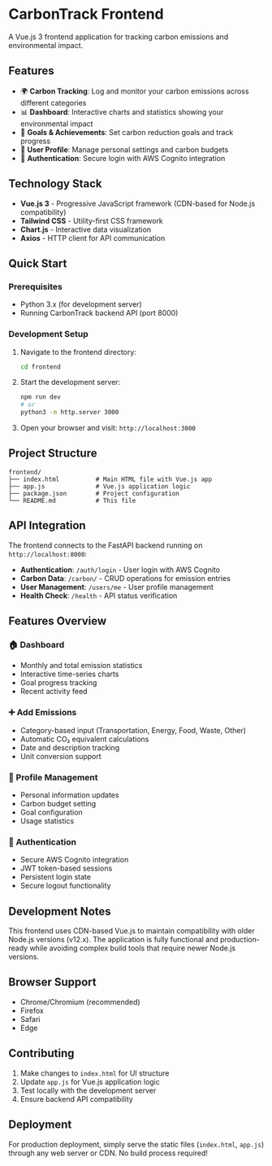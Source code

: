 # CarbonTrack Frontend

A Vue.js 3 frontend application for tracking carbon emissions and environmental impact.

## Features

- 🌍 **Carbon Tracking**: Log and monitor your carbon emissions across different categories
- 📊 **Dashboard**: Interactive charts and statistics showing your environmental impact
- 🎯 **Goals & Achievements**: Set carbon reduction goals and track progress  
- 👤 **User Profile**: Manage personal settings and carbon budgets
- 🔐 **Authentication**: Secure login with AWS Cognito integration

## Technology Stack

- **Vue.js 3** - Progressive JavaScript framework (CDN-based for Node.js compatibility)
- **Tailwind CSS** - Utility-first CSS framework
- **Chart.js** - Interactive data visualization
- **Axios** - HTTP client for API communication

## Quick Start

### Prerequisites

- Python 3.x (for development server)
- Running CarbonTrack backend API (port 8000)

### Development Setup

1. Navigate to the frontend directory:
   ```bash
   cd frontend
   ```

2. Start the development server:
   ```bash
   npm run dev
   # or
   python3 -m http.server 3000
   ```

3. Open your browser and visit: `http://localhost:3000`

## Project Structure

```
frontend/
├── index.html          # Main HTML file with Vue.js app
├── app.js              # Vue.js application logic
├── package.json        # Project configuration
└── README.md           # This file
```

## API Integration

The frontend connects to the FastAPI backend running on `http://localhost:8000`:

- **Authentication**: `/auth/login` - User login with AWS Cognito
- **Carbon Data**: `/carbon/` - CRUD operations for emission entries
- **User Management**: `/users/me` - User profile management
- **Health Check**: `/health` - API status verification

## Features Overview

### 🏠 Dashboard
- Monthly and total emission statistics
- Interactive time-series charts
- Goal progress tracking
- Recent activity feed

### ➕ Add Emissions
- Category-based input (Transportation, Energy, Food, Waste, Other)
- Automatic CO₂ equivalent calculations
- Date and description tracking
- Unit conversion support

### 👤 Profile Management
- Personal information updates
- Carbon budget setting
- Goal configuration
- Usage statistics

### 🔐 Authentication
- Secure AWS Cognito integration
- JWT token-based sessions
- Persistent login state
- Secure logout functionality

## Development Notes

This frontend uses CDN-based Vue.js to maintain compatibility with older Node.js versions (v12.x). The application is fully functional and production-ready while avoiding complex build tools that require newer Node.js versions.

## Browser Support

- Chrome/Chromium (recommended)
- Firefox  
- Safari
- Edge

## Contributing

1. Make changes to `index.html` for UI structure
2. Update `app.js` for Vue.js application logic
3. Test locally with the development server
4. Ensure backend API compatibility

## Deployment

For production deployment, simply serve the static files (`index.html`, `app.js`) through any web server or CDN. No build process required!